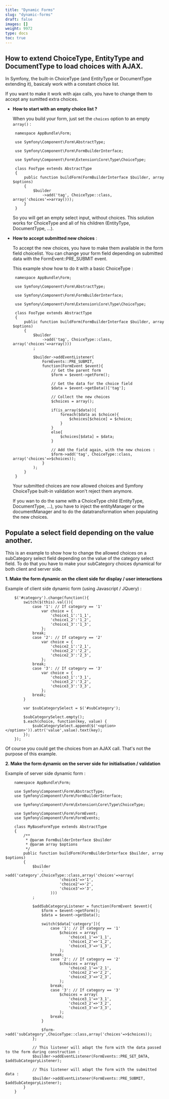 ```yaml
---
title: "Dynamic Forms"
slug: "dynamic-forms"
draft: false
images: []
weight: 9972
type: docs
toc: true
---
```


## How to extend ChoiceType, EntityType and DocumentType to load choices with AJAX.
In Symfony, the built-in ChoiceType (and EntityType or DocumentType extending it), basicaly work with a constant choice list.

If you want to make it work with ajax calls, you have to change them to accept any sumitted extra choices.

 - **How to start with an empty choice list ?**
 
   When you build your form, just set the `choices` option to an empty `array()` :

        namespace AppBundle\Form;

        use Symfony\Component\Form\AbstractType;

        use Symfony\Component\Form\FormBuilderInterface;

        use Symfony\Component\Form\Extension\Core\Type\ChoiceType;

        class FooType extends AbstractType
        {
            public function buildForm(FormBuilderInterface $builder, array $options)
            {
                $builder
                    ->add('tag', ChoiceType::class, array('choices'=>array()));
            }
        }

   So you will get an empty select input, without choices.
   This solution works for ChoiceType and all of his children (EntityType, DocumentType, ...).


 - **How to accept submitted new choices** :

    To accept the new choices, you have to make them available in the form field choicelist. You can change your form field depending on submitted data with the FormEvent::PRE_SUBMIT event. 

    This example show how to do it with a basic ChoiceType :

        namespace AppBundle\Form;

        use Symfony\Component\Form\AbstractType;

        use Symfony\Component\Form\FormBuilderInterface;

        use Symfony\Component\Form\Extension\Core\Type\ChoiceType;

        class FooType extends AbstractType
        {
            public function buildForm(FormBuilderInterface $builder, array $options)
            {
                $builder
                    ->add('tag', ChoiceType::class, array('choices'=>array()))
                ;
                
                $builder->addEventListener(
                    FormEvents::PRE_SUBMIT,
                    function(FormEvent $event){
                        // Get the parent form
                        $form = $event->getForm();
                        
                        // Get the data for the choice field
                        $data = $event->getData()['tag'];
                        
                        // Collect the new choices
                        $choices = array();
                        
                        if(is_array($data)){
                            foreach($data as $choice){
                                $choices[$choice] = $choice;
                            }
                        }
                        else{
                            $choices[$data] = $data;
                        }
                        
                        // Add the field again, with the new choices :
                        $form->add('tag', ChoiceType::class, array('choices'=>$choices));
                    }
                );
            }
        }

   Your submitted choices are now allowed choices and Symfony ChoiceType built-in validation won't reject them anymore.
   
    If you wan to do the same with a ChoiceType child (EntityType, DocumentType, ...), you have to inject the entityManager or the documentManager and to do the datatransformation when populating the new choices.

## Populate a select field depending on the value another.
This is an example to show how to change the allowed choices on a subCategory select field depending on the value of the category select field.
To do that you have to make your subCategory choices dynamical for both client and server side.

**1. Make the form dynamic on the client side for display / user interactions**

   Example of client side dynamic form (using Javascript / JQuery) :

        $('#category').change(function(){
            switch($(this).val()){
                case '1': // If category == '1'
                    var choice = {
                        'choice1_1':'1_1',
                        'choice1_2':'1_2',
                        'choice1_3':'1_3',
                    };
                break;
                case '2': // If category == '2'
                    var choice = {
                        'choice2_1':'2_1',
                        'choice2_2':'2_2',
                        'choice2_3':'2_3',
                    };
                break;
                case '3': // If category == '3'
                    var choice = {
                        'choice3_1':'3_1',
                        'choice3_2':'3_2',
                        'choice3_3':'3_3',
                    };        
                break;
            }
            
            var $subCategorySelect = $('#subCategory');
            
            $subCategorySelect.empty();
            $.each(choice, function(key, value) {
                $subCategorySelect.append($('<option></option>')).attr('value',value).text(key);
            });
        });

   Of course you could get the choices from an AJAX call. That's not the purpose of this example.
    


**2. Make the form dynamic on the server side for initialisation / validation**
    
   Example of server side dynamic form :

        namespace AppBundle\Form;

        use Symfony\Component\Form\AbstractType;
        use Symfony\Component\Form\FormBuilderInterface;

        use Symfony\Component\Form\Extension\Core\Type\ChoiceType;

        use Symfony\Component\Form\FormEvent;
        use Symfony\Component\Form\FormEvents;

        class MyBaseFormType extends AbstractType
        {
            /**
             * @param FormBuilderInterface $builder
             * @param array $options
             */
            public function buildForm(FormBuilderInterface $builder, array $options)
            {
                $builder
                    ->add('category',ChoiceType::class,array('choices'=>array(
                            'choice1'=>'1',
                            'choice2'=>'2',
                            'choice3'=>'3',
                        )))
                ;
                
                $addSubCategoryListener = function(FormEvent $event){
                    $form = $event->getForm();
                    $data = $event->getData();
                    
                    switch($data['category']){
                        case '1': // If category == '1'
                            $choices = array(
                                'choice1_1'=>'1_1',
                                'choice1_2'=>'1_2',
                                'choice1_3'=>'1_3',
                            );
                        break;
                        case '2': // If category == '2'
                            $choices = array(
                                'choice2_1'=>'2_1',
                                'choice2_2'=>'2_2',
                                'choice2_3'=>'2_3',
                            );                        
                        break;
                        case '3': // If category == '3'
                            $choices = array(
                                'choice3_1'=>'3_1',
                                'choice3_2'=>'3_2',
                                'choice3_3'=>'3_3',
                            );                        
                        break;
                    }
                    
                    $form->add('subCategory',ChoiceType::class,array('choices'=>$choices));
                };
                
                // This listener will adapt the form with the data passed to the form during construction :
                $builder->addEventListener(FormEvents::PRE_SET_DATA, $addSubCategoryListener);
                
                // This listener will adapt the form with the submitted data :
                $builder->addEventListener(FormEvents::PRE_SUBMIT, $addSubCategoryListener);
            }
        }
    

